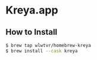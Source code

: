 # Kreya.app

## How to Install

```sh
$ brew tap wlwtvr/homebrew-kreya
$ brew install --cask kreya
```
